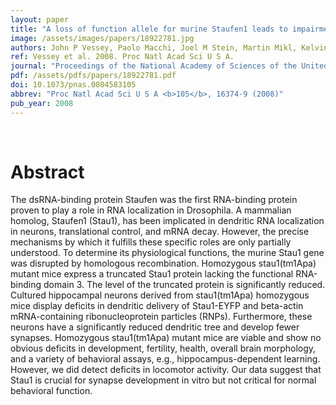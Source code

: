 ```yaml
---
layout: paper
title: "A loss of function allele for murine Staufen1 leads to impairment of dendritic Staufen1-RNP delivery and dendritic spine morphogenesis."
image: /assets/images/papers/18922781.jpg
authors: John P Vessey, Paolo Macchi, Joel M Stein, Martin Mikl, Kelvin N Hawker, Petra Vogelsang, Krzysztof Wieczorek, Georgia Vendra, Julia Riefler, Fabian Tübing, Samuel A J Aparicio, Ted Abel, Michael A Kiebler
ref: Vessey et al. 2008. Proc Natl Acad Sci U S A.
journal: "Proceedings of the National Academy of Sciences of the United States of America <b>105</b>, 16374-9 (2008)"
pdf: /assets/pdfs/papers/18922781.pdf
doi: 10.1073/pnas.0804583105
abbrev: "Proc Natl Acad Sci U S A <b>105</b>, 16374-9 (2008)"
pub_year: 2008
---
```


<br />
<div data-badge-popover="right" data-badge-type="donut" data-pmid="18922781" data-hide-no-mentions="true" class="altmetric-embed"></div>

# Abstract

The dsRNA-binding protein Staufen was the first RNA-binding protein proven to play a role in RNA localization in Drosophila. A mammalian homolog, Staufen1 (Stau1), has been implicated in dendritic RNA localization in neurons, translational control, and mRNA decay. However, the precise mechanisms by which it fulfills these specific roles are only partially understood. To determine its physiological functions, the murine Stau1 gene was disrupted by homologous recombination. Homozygous stau1(tm1Apa) mutant mice express a truncated Stau1 protein lacking the functional RNA-binding domain 3. The level of the truncated protein is significantly reduced. Cultured hippocampal neurons derived from stau1(tm1Apa) homozygous mice display deficits in dendritic delivery of Stau1-EYFP and beta-actin mRNA-containing ribonucleoprotein particles (RNPs). Furthermore, these neurons have a significantly reduced dendritic tree and develop fewer synapses. Homozygous stau1(tm1Apa) mutant mice are viable and show no obvious deficits in development, fertility, health, overall brain morphology, and a variety of behavioral assays, e.g., hippocampus-dependent learning. However, we did detect deficits in locomotor activity. Our data suggest that Stau1 is crucial for synapse development in vitro but not critical for normal behavioral function.

